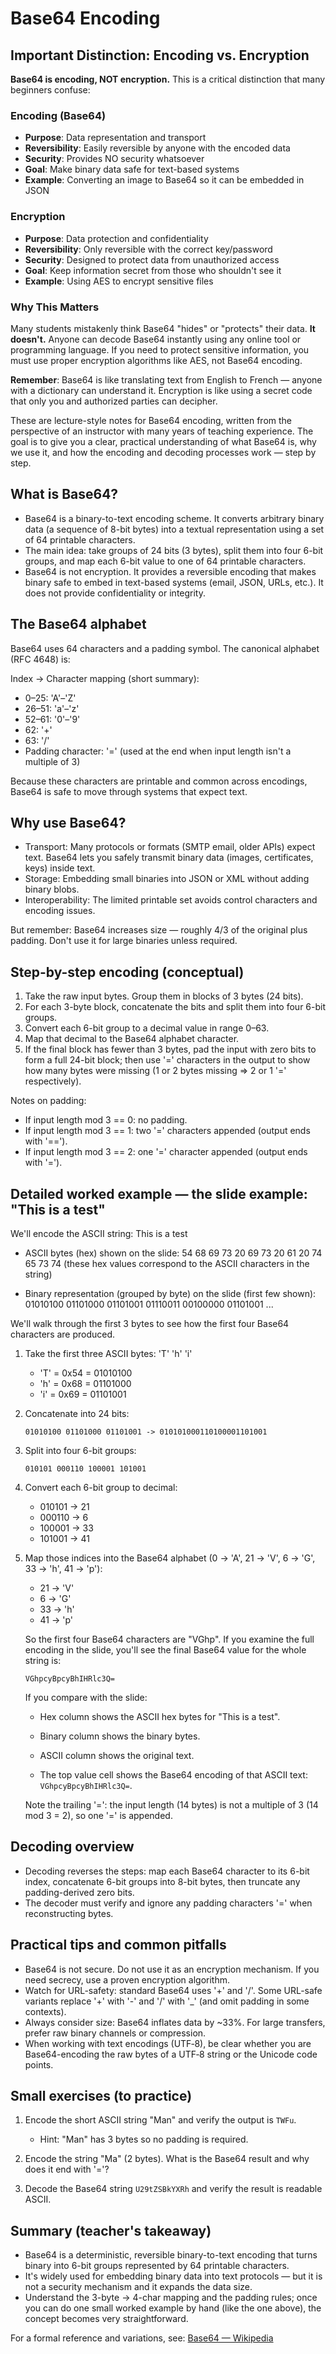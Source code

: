 # Base64 Encoding

## Important Distinction: Encoding vs. Encryption

**Base64 is encoding, NOT encryption.** This is a critical distinction that many beginners confuse:

### Encoding (Base64)

- **Purpose**: Data representation and transport
- **Reversibility**: Easily reversible by anyone with the encoded data
- **Security**: Provides NO security whatsoever
- **Goal**: Make binary data safe for text-based systems
- **Example**: Converting an image to Base64 so it can be embedded in JSON

### Encryption

- **Purpose**: Data protection and confidentiality
- **Reversibility**: Only reversible with the correct key/password
- **Security**: Designed to protect data from unauthorized access
- **Goal**: Keep information secret from those who shouldn't see it
- **Example**: Using AES to encrypt sensitive files

### Why This Matters

Many students mistakenly think Base64 "hides" or "protects" their data. **It doesn't.** Anyone can decode Base64 instantly using any online tool or programming language. If you need to protect sensitive information, you must use proper encryption algorithms like AES, not Base64 encoding.

**Remember**: Base64 is like translating text from English to French — anyone with a dictionary can understand it. Encryption is like using a secret code that only you and authorized parties can decipher.

These are lecture-style notes for Base64 encoding, written from the perspective of an instructor with many years of teaching experience. The goal is to give you a clear, practical understanding of what Base64 is, why we use it, and how the encoding and decoding processes work — step by step.

## What is Base64?

- Base64 is a binary-to-text encoding scheme. It converts arbitrary binary data (a sequence of 8-bit bytes) into a textual representation using a set of 64 printable characters.
- The main idea: take groups of 24 bits (3 bytes), split them into four 6-bit groups, and map each 6-bit value to one of 64 printable characters.
- Base64 is not encryption. It provides a reversible encoding that makes binary safe to embed in text-based systems (email, JSON, URLs, etc.). It does not provide confidentiality or integrity.

## The Base64 alphabet

Base64 uses 64 characters and a padding symbol. The canonical alphabet (RFC 4648) is:

Index -> Character mapping (short summary):

- 0–25: 'A'–'Z'
- 26–51: 'a'–'z'
- 52–61: '0'–'9'
- 62: '+'
- 63: '/'
- Padding character: '=' (used at the end when input length isn't a multiple of 3)

Because these characters are printable and common across encodings, Base64 is safe to move through systems that expect text.

## Why use Base64?

- Transport: Many protocols or formats (SMTP email, older APIs) expect text. Base64 lets you safely transmit binary data (images, certificates, keys) inside text.
- Storage: Embedding small binaries into JSON or XML without adding binary blobs.
- Interoperability: The limited printable set avoids control characters and encoding issues.

But remember: Base64 increases size — roughly 4/3 of the original plus padding. Don't use it for large binaries unless required.

## Step-by-step encoding (conceptual)

1. Take the raw input bytes. Group them in blocks of 3 bytes (24 bits).
2. For each 3-byte block, concatenate the bits and split them into four 6-bit groups.
3. Convert each 6-bit group to a decimal value in range 0–63.
4. Map that decimal to the Base64 alphabet character.
5. If the final block has fewer than 3 bytes, pad the input with zero bits to form a full 24-bit block; then use '=' characters in the output to show how many bytes were missing (1 or 2 bytes missing => 2 or 1 '=' respectively).

Notes on padding:

- If input length mod 3 == 0: no padding.
- If input length mod 3 == 1: two '=' characters appended (output ends with '==').
- If input length mod 3 == 2: one '=' character appended (output ends with '=').

## Detailed worked example — the slide example: "This is a test"

We'll encode the ASCII string: This is a test

- ASCII bytes (hex) shown on the slide:
  54 68 69 73 20 69 73 20 61 20 74 65 73 74
  (these hex values correspond to the ASCII characters in the string)

- Binary representation (grouped by byte) on the slide (first few shown):
  01010100 01101000 01101001 01110011 00100000 01101001 ...

We'll walk through the first 3 bytes to see how the first four Base64 characters are produced.

1. Take the first three ASCII bytes: 'T' 'h' 'i'

    - 'T' = 0x54 = 01010100
    - 'h' = 0x68 = 01101000
    - 'i' = 0x69 = 01101001

2. Concatenate into 24 bits:

    ```text
    01010100 01101000 01101001 -> 010101000110100001101001
    ```

3. Split into four 6-bit groups:

    ```text
    010101 000110 100001 101001
    ```

4. Convert each 6-bit group to decimal:

    - 010101 -> 21
    - 000110 -> 6
    - 100001 -> 33
    - 101001 -> 41

5. Map those indices into the Base64 alphabet (0 -> 'A', 21 -> 'V', 6 -> 'G', 33 -> 'h', 41 -> 'p'):

    - 21 -> 'V'
    - 6  -> 'G'
    - 33 -> 'h'
    - 41 -> 'p'

    So the first four Base64 characters are "VGhp". If you examine the full encoding in the slide, you'll see the final Base64 value for the whole string is:

    ```text
    VGhpcyBpcyBhIHRlc3Q=
    ```

    If you compare with the slide:

    - Hex column shows the ASCII hex bytes for "This is a test".

    - Binary column shows the binary bytes.

    - ASCII column shows the original text.

    - The top value cell shows the Base64 encoding of that ASCII text: `VGhpcyBpcyBhIHRlc3Q=`.

    Note the trailing '=': the input length (14 bytes) is not a multiple of 3 (14 mod 3 = 2), so one '=' is appended.

## Decoding overview

- Decoding reverses the steps: map each Base64 character to its 6-bit index, concatenate 6-bit groups into 8-bit bytes, then truncate any padding-derived zero bits.
- The decoder must verify and ignore any padding characters '=' when reconstructing bytes.

## Practical tips and common pitfalls

- Base64 is not secure. Do not use it as an encryption mechanism. If you need secrecy, use a proven encryption algorithm.
- Watch for URL-safety: standard Base64 uses '+' and '/'. Some URL-safe variants replace '+' with '-' and '/' with '_' (and omit padding in some contexts).
- Always consider size: Base64 inflates data by ~33%. For large transfers, prefer raw binary channels or compression.
- When working with text encodings (UTF‑8), be clear whether you are Base64-encoding the raw bytes of a UTF‑8 string or the Unicode code points.

## Small exercises (to practice)

1. Encode the short ASCII string "Man" and verify the output is `TWFu`.

    - Hint: "Man" has 3 bytes so no padding is required.

2. Encode the string "Ma" (2 bytes). What is the Base64 result and why does it end with '='?
3. Decode the Base64 string `U29tZSBkYXRh` and verify the result is readable ASCII.

## Summary (teacher's takeaway)

- Base64 is a deterministic, reversible binary-to-text encoding that turns binary into 6-bit groups represented by 64 printable characters.
- It's widely used for embedding binary data into text protocols — but it is not a security mechanism and it expands the data size.
- Understand the 3-byte -> 4-char mapping and the padding rules; once you can do one small worked example by hand (like the one above), the concept becomes very straightforward.

For a formal reference and variations, see: [Base64 — Wikipedia](https://en.wikipedia.org/wiki/Base64)
